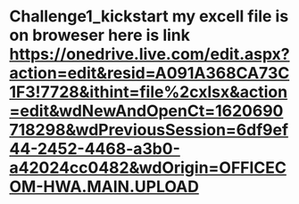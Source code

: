 # Challenge1_kickstart my excell file is on broweser here is link https://onedrive.live.com/edit.aspx?action=edit&resid=A091A368CA73C1F3!7728&ithint=file%2cxlsx&action=edit&wdNewAndOpenCt=1620690718298&wdPreviousSession=6df9ef44-2452-4468-a3b0-a42024cc0482&wdOrigin=OFFICECOM-HWA.MAIN.UPLOAD
